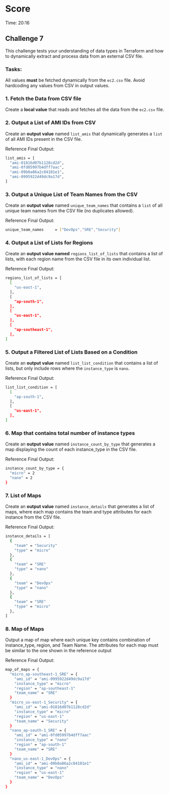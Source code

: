 # Score
Time: 20:16


## Challenge 7

This challenge tests your understanding of data types in Terraform and how to dynamically extract and process data from an external CSV file.

### Tasks:

All values **must** be fetched dynamically from the `ec2.csv` file. Avoid hardcoding any values from CSV in output values.

### 1. Fetch the Data from CSV file

Create a **local value** that reads and fetches all the data from the `ec2.csv` file.


### 2. Output a List of AMI IDs from CSV

Create an **output value** named `list_amis` that dynamically generates a `list` of all AMI IDs present in the CSV file.

Reference Final Output:

```sh
list_amis = [
  "ami-01816d07b1128cd2d",
  "ami-0fd05997b4dff7aac",
  "ami-09b0a86a2c84101e1",
  "ami-0995922d49dc9a17d",
]
```
### 3. Output a Unique List of Team Names from the CSV

Create an **output value** named `unique_team_names` that contains a `list` of all unique team names from the CSV file (no duplicates allowed).

Reference Final Output:

```sh
unique_team_names     = ["DevOps","SRE","Security"]
```


### 4. Output a List of Lists for Regions

Create an **output value named** `regions_list_of_lists` that contains a list of lists, with each region name from the CSV file in its own individual list.

Reference Final Output:
```sh
regions_list_of_lists = [
  [
    "us-east-1",
  ],
  [
    "ap-south-1",
  ],
  [
    "us-east-1",
  ],
  [
    "ap-southeast-1",
  ],
]
```

### 5. Output a Filtered List of Lists Based on a Condition

Create an **output value** named `list_list_condition` that contains a list of lists, but only include rows where the `instance_type` is `nano`.

Reference Final Output:

```sh
list_list_condition = [
  [
    "ap-south-1",
  ],
  [
    "us-east-1",
  ],
]
```

### 6. Map that contains total number of instance types

Create an **output value** named `instance_count_by_type` that generates a map displaying the count of each instance_type in the CSV file.

Reference Final Output:

```sh
instance_count_by_type = {
  "micro" = 2
  "nano" = 2
}
```

### 7. List of Maps

Create an **output value** named `instance_details` that generates a list of maps, where each map contains the team and type attributes for each instance from the CSV file.

Reference Final Output:

```sh
instance_details = [
  {
    "team" = "Security"
    "type" = "micro"
  },
  {
    "team" = "SRE"
    "type" = "nano"
  },
  {
    "team" = "DevOps"
    "type" = "nano"
  },
  {
    "team" = "SRE"
    "type" = "micro"
  },
]
```
### 8. Map of Maps
Output a map of map where each unique key contains combination of instance_type, region, and Team Name. The attributes for each map must be similar to the one shown in the reference output

Reference Final Output:

```sh
map_of_maps = {
  "micro_ap-southeast-1_SRE" = {
    "ami_id" = "ami-0995922d49dc9a17d"
    "instance_type" = "micro"
    "region" = "ap-southeast-1"
    "team_name" = "SRE"
  }
  "micro_us-east-1_Security" = {
    "ami_id" = "ami-01816d07b1128cd2d"
    "instance_type" = "micro"
    "region" = "us-east-1"
    "team_name" = "Security"
  }
  "nano_ap-south-1_SRE" = {
    "ami_id" = "ami-0fd05997b4dff7aac"
    "instance_type" = "nano"
    "region" = "ap-south-1"
    "team_name" = "SRE"
  }
  "nano_us-east-1_DevOps" = {
    "ami_id" = "ami-09b0a86a2c84101e1"
    "instance_type" = "nano"
    "region" = "us-east-1"
    "team_name" = "DevOps"
  }
}
```
